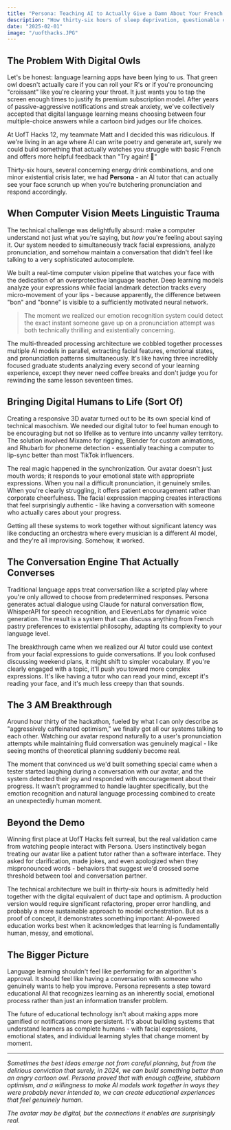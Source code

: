 ```yaml
---
title: "Persona: Teaching AI to Actually Give a Damn About Your French Pronunciation"
description: "How thirty-six hours of sleep deprivation, questionable caffeine choices, and stubborn optimism led to building an AI tutor that can actually see when you're butchering basic vocabulary."
date: "2025-02-01"
image: "/uofthacks.JPG"
---
```


## The Problem With Digital Owls

Let's be honest: language learning apps have been lying to us. That green owl doesn't actually care if you can roll your R's or if you're pronouncing "croissant" like you're clearing your throat. It just wants you to tap the screen enough times to justify its premium subscription model. After years of passive-aggressive notifications and streak anxiety, we've collectively accepted that digital language learning means choosing between four multiple-choice answers while a cartoon bird judges our life choices.

At UofT Hacks 12, my teammate Matt and I decided this was ridiculous. If we're living in an age where AI can write poetry and generate art, surely we could build something that actually watches you struggle with basic French and offers more helpful feedback than "Try again! 🦉"

Thirty-six hours, several concerning energy drink combinations, and one minor existential crisis later, we had **Persona** - an AI tutor that can actually see your face scrunch up when you're butchering pronunciation and respond accordingly.

## When Computer Vision Meets Linguistic Trauma

The technical challenge was delightfully absurd: make a computer understand not just what you're saying, but *how* you're feeling about saying it. Our system needed to simultaneously track facial expressions, analyze pronunciation, and somehow maintain a conversation that didn't feel like talking to a very sophisticated autocomplete.

We built a real-time computer vision pipeline that watches your face with the dedication of an overprotective language teacher. Deep learning models analyze your expressions while facial landmark detection tracks every micro-movement of your lips - because apparently, the difference between "bon" and "bonne" is visible to a sufficiently motivated neural network.

> The moment we realized our emotion recognition system could detect the exact instant someone gave up on a pronunciation attempt was both technically thrilling and existentially concerning.

The multi-threaded processing architecture we cobbled together processes multiple AI models in parallel, extracting facial features, emotional states, and pronunciation patterns simultaneously. It's like having three incredibly focused graduate students analyzing every second of your learning experience, except they never need coffee breaks and don't judge you for rewinding the same lesson seventeen times.

## Bringing Digital Humans to Life (Sort Of)

Creating a responsive 3D avatar turned out to be its own special kind of technical masochism. We needed our digital tutor to feel human enough to be encouraging but not so lifelike as to venture into uncanny valley territory. The solution involved Mixamo for rigging, Blender for custom animations, and Rhubarb for phoneme detection - essentially teaching a computer to lip-sync better than most TikTok influencers.

The real magic happened in the synchronization. Our avatar doesn't just mouth words; it responds to your emotional state with appropriate expressions. When you nail a difficult pronunciation, it genuinely smiles. When you're clearly struggling, it offers patient encouragement rather than corporate cheerfulness. The facial expression mapping creates interactions that feel surprisingly authentic - like having a conversation with someone who actually cares about your progress.

Getting all these systems to work together without significant latency was like conducting an orchestra where every musician is a different AI model, and they're all improvising. Somehow, it worked.

## The Conversation Engine That Actually Converses

Traditional language apps treat conversation like a scripted play where you're only allowed to choose from predetermined responses. Persona generates actual dialogue using Claude for natural conversation flow, WhisperAPI for speech recognition, and ElevenLabs for dynamic voice generation. The result is a system that can discuss anything from French pastry preferences to existential philosophy, adapting its complexity to your language level.

The breakthrough came when we realized our AI tutor could use context from your facial expressions to guide conversations. If you look confused discussing weekend plans, it might shift to simpler vocabulary. If you're clearly engaged with a topic, it'll push you toward more complex expressions. It's like having a tutor who can read your mind, except it's reading your face, and it's much less creepy than that sounds.

## The 3 AM Breakthrough

Around hour thirty of the hackathon, fueled by what I can only describe as "aggressively caffeinated optimism," we finally got all our systems talking to each other. Watching our avatar respond naturally to a user's pronunciation attempts while maintaining fluid conversation was genuinely magical - like seeing months of theoretical planning suddenly become real.

The moment that convinced us we'd built something special came when a tester started laughing during a conversation with our avatar, and the system detected their joy and responded with encouragement about their progress. It wasn't programmed to handle laughter specifically, but the emotion recognition and natural language processing combined to create an unexpectedly human moment.

## Beyond the Demo

Winning first place at UofT Hacks felt surreal, but the real validation came from watching people interact with Persona. Users instinctively began treating our avatar like a patient tutor rather than a software interface. They asked for clarification, made jokes, and even apologized when they mispronounced words - behaviors that suggest we'd crossed some threshold between tool and conversation partner.

The technical architecture we built in thirty-six hours is admittedly held together with the digital equivalent of duct tape and optimism. A production version would require significant refactoring, proper error handling, and probably a more sustainable approach to model orchestration. But as a proof of concept, it demonstrates something important: AI-powered education works best when it acknowledges that learning is fundamentally human, messy, and emotional.

## The Bigger Picture

Language learning shouldn't feel like performing for an algorithm's approval. It should feel like having a conversation with someone who genuinely wants to help you improve. Persona represents a step toward educational AI that recognizes learning as an inherently social, emotional process rather than just an information transfer problem.

The future of educational technology isn't about making apps more gamified or notifications more persistent. It's about building systems that understand learners as complete humans - with facial expressions, emotional states, and individual learning styles that change moment by moment.

---

*Sometimes the best ideas emerge not from careful planning, but from the delirious conviction that surely, in 2024, we can build something better than an angry cartoon owl. Persona proved that with enough caffeine, stubborn optimism, and a willingness to make AI models work together in ways they were probably never intended to, we can create educational experiences that feel genuinely human.*

*The avatar may be digital, but the connections it enables are surprisingly real.*